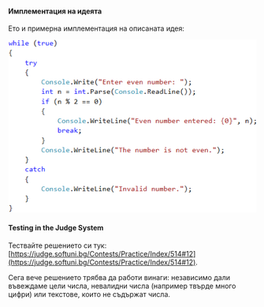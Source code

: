 #### Имплементация на идеята

Ето и примерна имплементация на описаната идея:

![](/assets/chapter-7-images/11.Wrong-numbers-try-catch-01.png)

#### Testing in the Judge System

Тествайте решението си тук: [https://judge.softuni.bg/Contests/Practice/Index/514#12](https://judge.softuni.bg/Contests/Practice/Index/514#12).

Сега вече решението трябва да работи винаги: независимо дали въвеждаме цели числа, невалидни числа (например твърде много цифри) или текстове, които не съдържат числа.